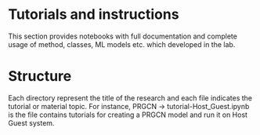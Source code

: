# Tutorials and instructions
This section provides notebooks with full documentation and complete usage of method, classes, ML models etc. which developed in the lab.

# Structure
Each directory represent the title of the research and each file indicates the tutorial or material topic. For instance,
PRGCN -> tutorial-Host_Guest.ipynb is the file contains tutorials for creating a PRGCN model and run it on Host Guest system.

